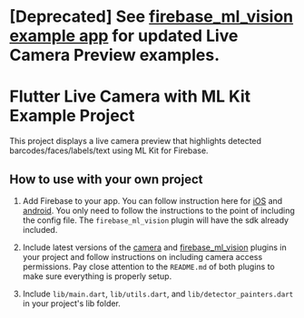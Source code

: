 # [Deprecated] See [firebase_ml_vision example app](https://github.com/flutter/plugins/tree/master/packages/firebase_ml_vision/example) for updated Live Camera Preview examples.

# Flutter Live Camera with ML Kit Example Project

This project displays a live camera preview that highlights detected barcodes/faces/labels/text
using ML Kit for Firebase.

## How to use with your own project ##

1. Add Firebase to your app. You can follow instruction here for
[iOS](https://firebase.google.com/docs/ios/setup) and
[android](https://firebase.google.com/docs/android/setup). You only need to follow the instructions
to the point of including the config file. The `firebase_ml_vision` plugin will have the sdk already
included.

3. Include latest versions of the [camera](https://pub.dartlang.org/packages/camera) and
[firebase_ml_vision](https://pub.dartlang.org/packages/firebase_ml_vision) plugins in your project
and follow instructions on including camera access permissions. Pay close attention to the
`README.md` of both plugins to make sure everything is properly setup.

3. Include `lib/main.dart`, `lib/utils.dart`, and `lib/detector_painters.dart` in your project's lib folder.

